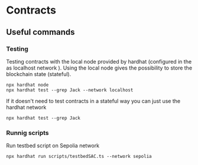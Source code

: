 # Contracts

## Useful commands 

### Testing
Testing contracts with the local node provided by hardhat (configured in the as localhost network ). Using the local node gives the possibility to store the blockchain state (stateful).

```
npx hardhat node
npx hardhat test --grep Jack --network localhost
```

If it doesn't need to test contracts in a stateful way you can just use the hardhat network

```
npx hardhat test --grep Jack
```

### Runnig scripts

Run testbed script on Sepolia network

```
npx hardhat run scripts/testbedSAC.ts --network sepolia
```
